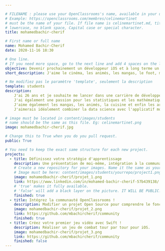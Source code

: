 ```yaml
---

# FILENAME : please use your OpenClassrooms's name, available in your url.
# Example: https://openclassrooms.com/membres/celinemartinet
# must be the name of your file. If file name is celinemartinet.md, title is celinemartinet.
# lowercase, no blank space, Capital case or special character.
title: mohamedbachir-cherif

# First name or full name
name: Mohamed Bachir-Cherif
date: 2020-11-16 18:30

# One line.
# If you need more space, go to the next line and add 4 spaces on the left, as in 'description'.
objective: Devenir prochainement un développeur iOS et à long terme un expert dans cette branche.
short_description: J'aime le cinéma, les animés, les mangas, le foot, mais surtout le code !

# Ne modifiez pas le paramètre 'template', seulement la description
template: students
description:
    J'ai 26 ans et je souhaite me lancer dans une carrière de développeur d'applications, notamment en iOS.
    J'ai également une passion pour les statistiques et les mathématiques, je suis data scientist de formation.
    J'aime également les mangas, les animés, la cuisine et enfin les arts martiaux.
    J'aimerais idéalement combiner la data science avec l'applicatif mobile :)  

# image must be located in content/images/students
# name should be the same as this file. Eg: celinemartinet.png
image: mohamedbachir-cherif.jpg

# Change this to True when you do you pull request.
public: True

# You need to keep the exact same structure for each new project.
projects:
  - title: Définissez votre stratégie d'apprentissage
    description: Une présentation de moi-même, intégration à la communauté et conception d'un planning.
    # Create a new repository for your images. Name it the same as your nickname and profile picture.
    # Image must be here: content/images/students/yourrepo/project1.png
    image: mohamedbachir-cherif/projet_1.png
    link: https://www.linkedin.com/in/mohamed-bachir-cherif-57b439138/
    # 'true' makes it fully available.
    # 'false' will add a black layer on the picture. IT WILL BE PUBLIC!
    finished: true
  - title: Intégrez la communauté OpenClassrooms !
    description: Modifier un projet Open Source pour comprendre le fonctionnement de Git, de Github et des PR. 
    image: mohamedbachir-cherif/projet_2.png
    link: https://github.com/mbachircherif/community
    finished: true
  - title: Créez votre premier jeu vidéo avec Swift !
    description: Réaliser un jeu de combat tour par tour pour iOS.
    image: mohamedbachir-cherif/projet_3.png
    link: https://github.com/mbachircherif/community
    finished: false
---
```

